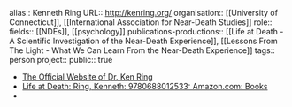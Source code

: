 alias:: Kenneth Ring
URL:: http://kenring.org/
organisation:: [[University of Connecticut]], [[International Association for Near-Death Studies]] 
role::
fields:: [[NDEs]], [[psychology]] 
publications-productions:: [[Life at Death - A Scientific Investigation of the Near-Death Experience]], [[Lessons From The Light - What We Can Learn From the Near-Death Experience]] 
tags:: person
project::
public:: true
- [The Official Website of Dr. Ken Ring](http://kenring.org/)
- [Life at Death: Ring, Kenneth: 9780688012533: Amazon.com: Books](https://www.amazon.com/dp/0688012531/?tag=iandsorg-20)
-